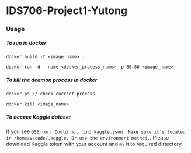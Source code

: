 # IDS706-Project1-Yutong

### Usage
##### To run in docker
`docker build -t <image_name> .`

`docker run -d --name <docker_process_name> -p 80:80 <image_name>`

##### To kill the deamon process in docker
`docker ps // check current process`

`docker kill <image_name>`

##### To access Kaggle dataset
If you see `OSError: Could not find kaggle.json. Make sure it's located in /home/vscode/.kaggle. Or use the environment method.`. Please download Kaggle token with your account and `mv` it to required dirtectory.

